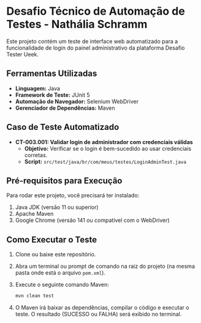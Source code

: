 # Desafio Técnico de Automação de Testes - Nathália Schramm

Este projeto contém um teste de interface web automatizado para a funcionalidade de login do painel administrativo da plataforma Desafio Tester Ueek.

## Ferramentas Utilizadas

* **Linguagem:** Java
* **Framework de Teste:** JUnit 5
* **Automação de Navegador:** Selenium WebDriver
* **Gerenciador de Dependências:** Maven

## Caso de Teste Automatizado

* **CT-003.001: Validar login de administrador com credenciais válidas**
    * **Objetivo:** Verificar se o login é bem-sucedido ao usar credenciais corretas.
    * **Script:** `src/test/java/br/com/meus/testes/LoginAdminTest.java`

## Pré-requisitos para Execução

Para rodar este projeto, você precisará ter instalado:

1.  Java JDK (versão 11 ou superior)
2.  Apache Maven
3.  Google Chrome (versão 141 ou compatível com o WebDriver)

## Como Executar o Teste

1.  Clone ou baixe este repositório.
2.  Abra um terminal ou prompt de comando na raiz do projeto (na mesma pasta onde está o arquivo `pom.xml`).
3.  Execute o seguinte comando Maven:

    ```bash
    mvn clean test
    ```
4.  O Maven irá baixar as dependências, compilar o código e executar o teste. O resultado (SUCESSO ou FALHA) será exibido no terminal.